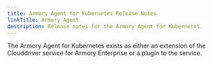 ```yaml
---
title: Armory Agent for Kubernetes Release Notes
linkTitle: Armory Agent
description: Release notes for the Armory Agent for Kubernetes. 
---
```


The Armory Agent for Kubernetes exists as either an extension of the Clouddriver service for Armory Enterprise or a plugin to the service. 